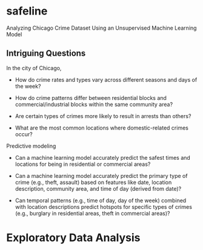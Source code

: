 # safeline
Analyzing Chicago Crime Dataset Using an Unsupervised Machine Learning Model

## Intriguing Questions

In the city of Chicago,

* How do crime rates and types vary across different seasons and days of the week?

* How do crime patterns differ between residential blocks and commercial/industrial blocks within the same community area?

* Are certain types of crimes more likely to result in arrests than others?

* What are the most common locations where domestic-related crimes occur?

Predictive modeling

* Can a machine learning model accurately predict the safest times and locations for being in residential or commercial areas?

* Can a machine learning model accurately predict the primary type of crime (e.g., theft, assault) based on features like date, location description, community area, and time of day (derived from date)?

* Can temporal patterns (e.g., time of day, day of the week) combined with location descriptions predict hotspots for specific types of crimes (e.g., burglary in residential areas, theft in commercial areas)?

# Exploratory Data Analysis
